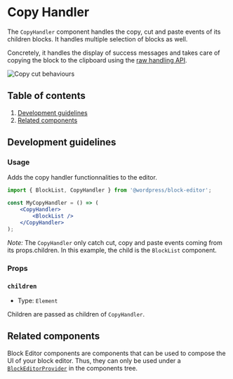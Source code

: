 # Copy Handler

The `CopyHandler` component handles the copy, cut and paste events of its children blocks. It handles multiple selection of blocks as well.

Concretely, it handles the display of success messages and takes care of copying the block to the clipboard using the [raw handling API](https://github.com/WordPress/gutenberg/tree/master/packages/blocks/src/api/raw-handling).

![Copy cut behaviours](https://make.wordpress.org/core/files/2020/09/copy-cut-behaviour.gif)

## Table of contents

1. [Development guidelines](#development-guidelines)
2. [Related components](#related-components)

## Development guidelines

### Usage

Adds the copy handler functionnalities to the editor.

```jsx
import { BlockList, CopyHandler } from '@wordpress/block-editor';

const MyCopyHandler = () => (
	<CopyHandler>
		<BlockList />
	</CopyHandler>
);
```

_Note:_ The `CopyHandler` only catch cut, copy and paste events coming from its props.children. In this example, the child is the `BlockList` component.

### Props

### `children`

-  Type: `Element`

Children are passed as children of `CopyHandler`.

## Related components

Block Editor components are components that can be used to compose the UI of your block editor. Thus, they can only be used under a [`BlockEditorProvider`](https://github.com/WordPress/gutenberg/blob/master/packages/block-editor/src/components/provider/README.md) in the components tree.

